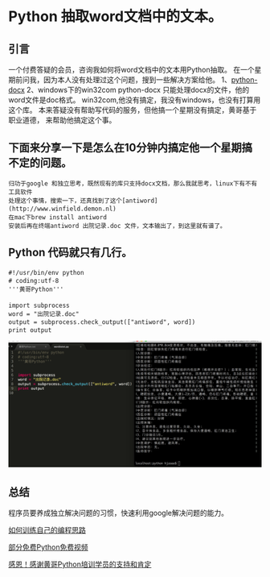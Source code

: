 # Python 抽取word文档中的文本。

## 引言
   一个付费答疑的会员，咨询我如何将word文档中的文本用Python抽取。
   在一个星期前问我，因为本人没有处理过这个问题，搜到一些解决方案给他。
   1、[python-docx](http://python-docx.readthedocs.io/en/latest/user/documents.html)
   2、windows下的win32com
   python-docx 只能处理docx的文件，他的word文件是doc格式。
   win32com,他没有搞定，我没有windows，也没有打算用这个库。
   本来答疑没有帮助写代码的服务，但他搞一个星期没有搞定，黄哥基于职业道德，
   来帮助他搞定这个事。

## 下面来分享一下是怎么在10分钟内搞定他一个星期搞不定的问题。

    归功于google 和独立思考，既然现有的库只支持docx文档，那么我就思考，linux下有不有工具软件
    处理这个事情，搜索一下，还真找到了这个[antiword](http://www.winfield.demon.nl)
    在mac下brew install antiword
    安装后再在终端antiword 出院记录.doc 文件，文本输出了，到这里就有谱了。

## Python 代码就只有几行。

	#!/usr/bin/env python
	# coding:utf-8
	'''黄哥Python'''
	
	import subprocess
	word = "出院记录.doc"
	output = subprocess.check_output(["antiword", word])
	print output


![](word.png)

## 总结
   程序员要养成独立解决问题的习惯，快速利用google解决问题的能力。


[如何训练自己的编程思路](https://github.com/pythonpeixun/article/blob/master/python/how_to_learn_program2.md)


[部分免费Python免费视频](https://github.com/pythonpeixun/article/blob/master/python_shiping.md)

[感恩！感谢黄哥Python培训学员的支持和肯定](https://zhuanlan.zhihu.com/p/21548489?refer=pythonpx)
